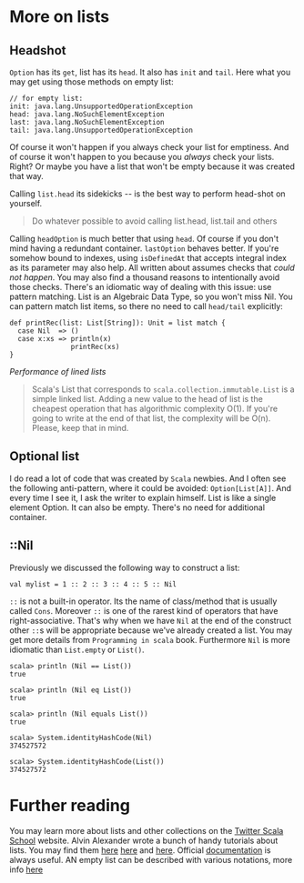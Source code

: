 More on lists
=============

## Headshot
`Option` has its `get`, list has its `head`. It also has `init` and `tail`.
Here what you may get using those methods on empty list:

    // for empty list:
    init: java.lang.UnsupportedOperationException
    head: java.lang.NoSuchElementException
    last: java.lang.NoSuchElementException
    tail: java.lang.UnsupportedOperationException

Of course it won't happen if you always check your list for emptiness. And of
course it won't happen to you because you *always* check your lists. Right?
Or maybe you have a list that won't be empty because it was created that way.

Calling `list.head` its sidekicks -- is the best way to perform head-shot on
yourself.

> Do whatever possible to avoid calling list.head, list.tail and others

Calling `headOption` is much better that using `head`. Of course if you don't
mind having a redundant container. `lastOption` behaves better. If you're
somehow bound to indexes, using `isDefinedAt` that accepts integral index as its
parameter may also help. All written about assumes checks that *could not
happen*. You may also find a thousand reasons to intentionally avoid those
checks. There's an idiomatic way of dealing with this issue: use pattern
matching. List is an Algebraic Data Type, so you won't miss Nil. You
can pattern match list items, so there no need to call `head/tail` explicitly:

    def printRec(list: List[String]): Unit = list match {
      case Nil  => ()
      case x:xs => println(x)
                   printRec(xs)
    }

*Performance of lined lists*
> Scala's List that corresponds to `scala.collection.immutable.List` is a
> simple linked list. Adding a new value to the head of list is the cheapest
> operation that has algorithmic complexity O(1). If you're going to write at
> the end of that list, the complexity will be O(n). Please, keep that in mind.

## Optional list
I do read a lot of code that was created by `Scala` newbies. And I often see
the following anti-pattern, where it could be avoided: `Option[List[A]]`. And
every time I see it, I ask the writer to explain himself. List is like a single
element Option. It can also be empty. There's no need for additional container.

## ::Nil
Previously we discussed the following way to construct a list:

    val mylist = 1 :: 2 :: 3 :: 4 :: 5 :: Nil

`::` is not a built-in operator. Its the name of class/method that is usually
called `Cons`. Moreover `::` is one of the rarest kind of operators that have
right-associative. That's why when we have `Nil` at the end of the construct
other `::`s will be appropriate because we've already created a list.
You may get more details from `Programming in scala` book. Furthermore `Nil` is
more idiomatic than `List.empty` or `List()`.

    scala> println (Nil == List())
    true

    scala> println (Nil eq List())
    true

    scala> println (Nil equals List())
    true

    scala> System.identityHashCode(Nil)
    374527572

    scala> System.identityHashCode(List())
    374527572


Further reading
===============
You may learn more about lists and other collections on the
[Twitter Scala School](tschool-col) website. Alvin Alexander wrote a bunch of
handy tutorials about lists. You may find them [here](aal1) [here](aal2) and
[here](aal3). Official [documentation](list-doc) is always useful. AN empty list
can be described with various notations, more info [here](empty-list)

[tschool-col]: https://twitter.github.io/scala_school/collections.html
[aal1]: http://alvinalexander.com/scala/scala-list-class-examples
[aal2]: http://alvinalexander.com/scala/how-create-scala-list-range-fill-tabulate-constructors
[aal3]: http://alvinalexander.com/scala/how-add-elements-to-a-list-in-scala-listbuffer-immutable
[list-doc]: http://www.scala-lang.org/api/current/scala/collection/immutable/List.html
[empty-list]: http://stackoverflow.com/questions/5981850/scala-nil-vs-list

